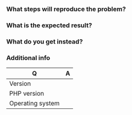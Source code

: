 ### What steps will reproduce the problem?

### What is the expected result?

### What do you get instead?

### Additional info

| Q                | A
| ---------------- | ---
| Version          | 
| PHP version      | 
| Operating system |
